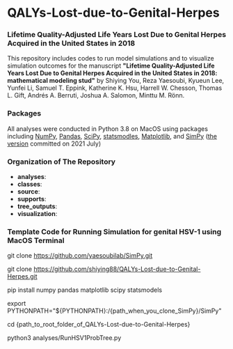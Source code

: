 # QALYs-Lost-due-to-Genital-Herpes
### Lifetime Quality-Adjusted Life Years Lost Due to Genital Herpes Acquired in the United States in 2018
This repository includes codes to run model simulations and to visualize simulation outcomes for the manuscript **"Lifetime Quality-Adjusted Life Years Lost Due to Genital Herpes Acquired in the United States in 2018: mathematical modeling stud"** by Shiying You, Reza Yaesoubi, Kyueun Lee, Yunfei Li, Samuel T. Eppink, Katherine K. Hsu, Harrell W. Chesson, Thomas L. Gift, Andrés A. Berruti, Joshua A. Salomon, Minttu M. Rönn.


### Packages
All analyses were conducted in Python 3.8 on MacOS using packages including [NumPy](https://numpy.org/), [Pandas](https://pandas.pydata.org/), [SciPy](https://scipy.org/), [statsmodles](https://www.statsmodels.org/stable/index.html), [Matplotlib](https://matplotlib.org/), and [SimPy](https://github.com/yaesoubilab/SimPy) ([the version](https://github.com/yaesoubilab/SimPy/commit/f8a0249c1c384fdfb2e4520a79cab3e985652b10) committed on 2021 July)


### Organization of The Repository
- **analyses**: 
- **classes**:
- **source**:
- **supports**:
- **tree_outputs**:
- **visualization**:


### Template Code for Running Simulation for genital HSV-1 using MacOS Terminal
git clone https://github.com/yaesoubilab/SimPy.git

git clone https://github.com/shiying88/QALYs-Lost-due-to-Genital-Herpes.git

pip install numpy pandas matplotlib scipy statsmodels

export PYTHONPATH="${PYTHONPATH}:/{path_when_you_clone_SimPy}/SimPy"

cd {path_to_root_folder_of_QALYs-Lost-due-to-Genital-Herpes}

python3 analyses/RunHSV1ProbTree.py
